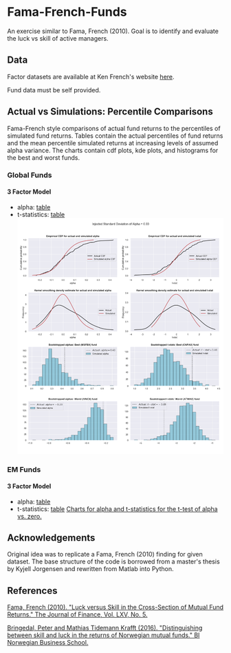 # Fama-French-Funds
An exercise similar to Fama, French (2010). Goal is to identify and evaluate the luck vs skill of active managers.
## Data

Factor datasets are available at Ken French's website [here](http://mba.tuck.dartmouth.edu/pages/faculty/ken.french/data_library.html).

Fund data must be self provided.

## Actual vs Simulations: Percentile Comparisons
Fama-French style comparisons of actual fund returns to the percentiles of
simulated fund returns. Tables contain the actual percentiles of fund returns and
the mean percentile simulated returns at increasing levels of assumed alpha variance.
The charts contain cdf plots, kde plots, and histograms for the best and worst funds.

### Global Funds
#### 3 Factor Model
* alpha: [table](tables/Global-3factor-alphas.csv)
* t-statistics: [table](tables/Global-3factor-tstats.csv)
![Charts for alpha and t-statistics for the t-test of alpha vs. zero.](charts/Global-3factor-plots.png)

### EM Funds
#### 3 Factor Model
* alpha: [table](tables/EM-3factor-alphas.csv)
* t-statistics: [table](tables/EM-3factor-tstats.csv)
[Charts for alpha and t-statistics for the t-test of alpha vs. zero.](charts/EM-3factor-plots.png)

## Acknowledgements
Original idea was to replicate a Fama, French (2010) finding for given dataset. The base structure of the code is borrowed
from a master's thesis by Kyjell Jorgensen and rewritten from Matlab into Python.  

## References
[Fama, French (2010). "Luck versus Skill in the Cross-Section of Mutual Fund Returns." The Journal of Finance, Vol. LXV, No. 5.](http://citeseerx.ist.psu.edu/viewdoc/download?doi=10.1.1.479.3099&rep=rep1&type=pdf)

[Bringedal, Peter and Mathias Tidemann Krafft (2016). "Distinguishing between skill and luck in the returns of Norwegian mutual funds." BI Norwegian Business School.](https://brage.bibsys.no/xmlui/bitstream/handle/11250/2442490/MSc0132016.pdf?sequence=1&isAllowed=y)
